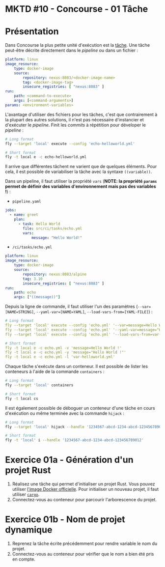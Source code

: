 MKTD #10 - Concourse - 01 Tâche
===

# Présentation

Dans Concourse la plus petite unité d'exécution est la [tâche](https://concourse-ci.org/tasks.html#task-run). Une tâche peut-être décrite directement dans le _pipeline_ ou dans un fichier :

```yml
platform: linux
image_resource:
    type: docker-image
    source:
        repository: nexus:8083/<docker-image-name>
        tag: <docker-image-tag>
        insecure_registries: [ "nexus:8083" ]
run:
    path: <command-to-execute>
    args: [<command-arguments>]
params: <environment-variables>
```

L'avantage d'utiliser des fichiers pour les tâches, c'est que contrairement à la plupart des autres solutions, il n'est pas nécessaire d'instancier et d'exécuter le _pipeline_. Finit les _commits_ à répétition pour déveloper le _pipeline_ :

```bash
# Long format
fly --target 'local' execute --config 'echo-helloworld.yml'

# Short format
fly -t local e -c echo-helloworld.yml
```

Il arrive que différentes tâchent ne varient que de quelques éléments. Pour cela, il est possible de variabiliser la tâche avec la syntaxe `((variable))`.

Dans un pipeline, il faut utiliser la propriété `vars` (**NOTE: la propriété `params` permet de définir des variables d'environnement mais pas des variables !**) :

* `pipeline.yaml`
```yaml
jobs:
  - name: greet
    plan:
      - task: Hello World
        file: src/ci/tasks/echo.yml
        vars:
            message: "Hello World!"
```
* `/ci/tasks/echo.yml`
```yaml
platform: linux
image_resource:
    type: docker-image
    source:
        repository: nexus:8083/alpine
        tag: 3.10
        insecure_registries: [ "nexus:8083" ]
run:
    path: echo
    args: ["((message))"]
```

Depuis la ligne de commande, il faut utiliser l'un des paramètres (`--var=[NAME=STRING]`, `--yaml-var=[NAME=YAML]`, `--load-vars-from=[YAML-FILE]`) :

```yaml
# Long format
fly --target 'local' execute --config 'echo.yml' '--var=message=Hello World !'
fly --target 'local' execute --config 'echo.yml' '--yaml-var=message="Hello World !"'
fly --target 'local' execute --config 'echo.yml' '--load-vars-from=var-helloworld.yml'

# Short format
fly -t local e -c echo.yml -v 'message=Hello World !'
fly -t local e -c echo.yml -y 'message="Hello World !"'
fly -t local e -c echo.yml -l 'var-helloworld.yml'
```

Chaque tâche s'exécute dans un conteneur. Il est possible de lister les conteneurs à l'aide de la commande `containers` :

```bash
# Long format
fly --target 'local' containers

# Short format
fly -t local cs
```

Il est également possible de déboguer un conteneur d'une tâche en cours d'exécution ou même terminée avec la commande `hijack` :

```bash
# Long format
fly --target 'local' hijack --handle '1234567-abcd-1234-abcd-123456789012'

# Short format
fly -t 'local' i --handle '1234567-abcd-1234-abcd-123456789012'
```

# Exercice 01a - Génération d'un projet Rust

1. Réalisez une tâche qui permet d'initialiser un projet Rust. Vous pouvez utiliser [l'image Docker officielle](https://hub.docker.com/_/rust). Pour initialiser un nouveau projet, il faut utiliser [`cargo`](https://doc.rust-lang.org/book/ch01-03-hello-cargo.html#creating-a-project-with-cargo).
2. Connectez-vous au conteneur pour parcourir l'arborescence du projet.

# Exercice 01b - Nom de projet dynamique

1. Reprenez la tâche écrite précédemment pour rendre variable le nom du projet.
2. Connectez-vous au conteneur pour vérifier que le nom a bien été pris en compte.
